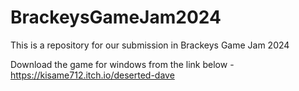 # BrackeysGameJam2024
This is a repository for our submission in Brackeys Game Jam 2024

Download the game for windows from the link below -
https://kisame712.itch.io/deserted-dave

